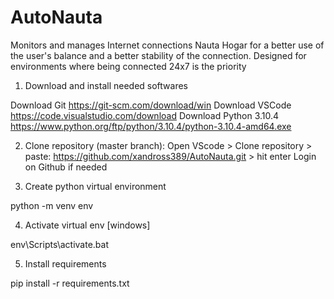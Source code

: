 # AutoNauta
Monitors and manages Internet connections Nauta Hogar for a better use of the user's balance and a better stability of the connection. Designed for environments where being connected 24x7 is the priority

1. Download and install needed softwares

Download Git https://git-scm.com/download/win
Download VSCode https://code.visualstudio.com/download
Download Python 3.10.4 https://www.python.org/ftp/python/3.10.4/python-3.10.4-amd64.exe

2. Clone repository (master branch):
Open VScode > Clone repository > paste: https://github.com/xandross389/AutoNauta.git > hit enter
Login on Github if needed

3. Create python virtual environment

python -m venv env

4. Activate virtual env [windows]

env\Scripts\activate.bat

5. Install requirements

pip install -r requirements.txt
